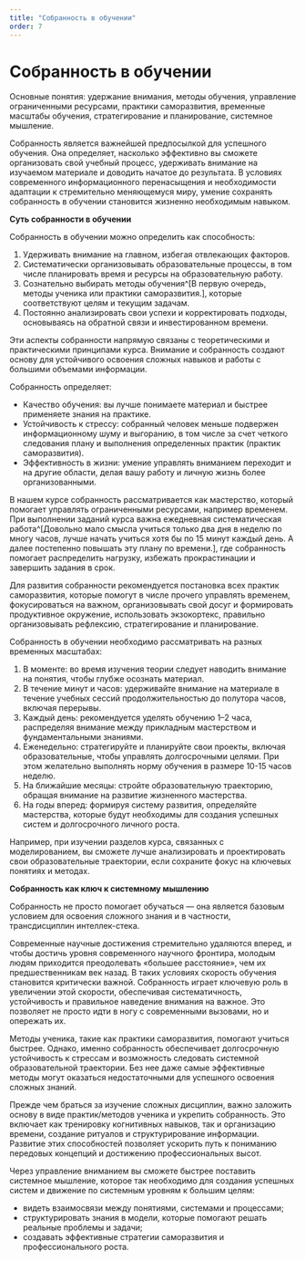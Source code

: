 ```yaml
---
title: "Собранность в обучении"
order: 7
---
```


# Собранность в обучении

Основные понятия: удержание внимания, методы обучения, управление ограниченными ресурсами, практики саморазвития, временные масштабы обучения, стратегирование и планирование, системное мышление.

Собранность является важнейшей предпосылкой для успешного обучения. Она определяет, насколько эффективно вы сможете организовать свой учебный процесс, удерживать внимание на изучаемом материале и доводить начатое до результата. В условиях современного информационного перенасыщения и необходимости адаптации к стремительно меняющемуся миру, умение сохранять собранность в обучении становится жизненно необходимым навыком.

**Суть собранности в обучении**

Собранность в обучении можно определить как способность:

1. Удерживать внимание на главном, избегая отвлекающих факторов.
2. Систематически организовывать образовательные процессы, в том числе планировать время и ресурсы на образовательную работу.
3. Сознательно выбирать методы обучения^[В первую очередь, методы ученика или практики саморазвития.], которые соответствуют целям и текущим задачам.
4. Постоянно анализировать свои успехи и корректировать подходы, основываясь на обратной связи и инвестированном времени.

Эти аспекты собранности напрямую связаны с теоретическими и практическими принципами курса. Внимание и собранность создают основу для устойчивого освоения сложных навыков и работы с большими объемами информации.

Собранность определяет:

* Качество обучения: вы лучше понимаете материал и быстрее применяете знания на практике.
* Устойчивость к стрессу: собранный человек меньше подвержен информационному шуму и выгоранию, в том числе за счет четкого следования плану и выполнения определенных практик (практик саморазвития).
* Эффективность в жизни: умение управлять вниманием переходит и на другие области, делая вашу работу и личную жизнь более организованными.

В нашем курсе собранность рассматривается как мастерство, который помогает управлять ограниченными ресурсами, например временем. При выполнении заданий курса важна ежедневная систематическая работа^[Довольно мало смысла учиться только два дня в неделю по многу часов, лучше начать учиться хотя бы по 15 минут каждый день. А далее постепенно повышать эту плану по времени.], где собранность помогает распределить нагрузку, избежать прокрастинации и завершить задания в срок.

Для развития собранности рекомендуется постановка всех практик саморазвития, которые помогут в числе прочего управлять временем, фокусироваться на важном, организовывать свой досуг и формировать продуктивное окружение, использовать экзокортекс, правильно организовывать рефлексию, стратегирование и планирование.

Собранность в обучении необходимо рассматривать на разных временных масштабах:

1. В моменте: во время изучения теории следует наводить внимание на понятия, чтобы глубже осознать материал.
2. В течение минут и часов: удерживайте внимание на материале в течение учебных сессий продолжительностью до полутора часов, включая перерывы.
3. Каждый день: рекомендуется уделять обучению 1–2 часа, распределяя внимание между прикладным мастерством и фундаментальными знаниями.
4. Еженедельно: стратегируйте и планируйте свои проекты, включая образовательные, чтобы управлять долгосрочными целями. При этом желательно выполнять норму обучения в размере 10-15 часов неделю.
5. На ближайшие месяцы: стройте образовательную траекторию, обращая внимание на развитие жизненного мастерства.
6. На годы вперед: формируя систему развития, определяйте мастерства, которые будут необходимы для создания успешных систем и долгосрочного личного роста.

Например, при изучении разделов курса, связанных с моделированием, вы сможете лучше анализировать и проектировать свои образовательные траектории, если сохраните фокус на ключевых понятиях и методах.

**Собранность как ключ к системному мышлению**

Собранность не просто помогает обучаться — она является базовым условием для освоения сложного знания и в частности, трансдисциплин интеллек-стека.

Современные научные достижения стремительно удаляются вперед, и чтобы достичь уровня современного научного фронтира, молодым людям приходится преодолевать «большее расстояние», чем их предшественникам век назад. В таких условиях скорость обучения становится критически важной. Собранность играет ключевую роль в увеличении этой скорости, обеспечивая систематичность, устойчивость и правильное наведение внимания на важное. Это позволяет не просто идти в ногу с современными вызовами, но и опережать их.

Методы ученика, такие как практики саморазвития, помогают учиться быстрее. Однако, именно собранность обеспечивает долгосрочную устойчивость к стрессам и возможность следовать системной образовательной траектории. Без нее даже самые эффективные методы могут оказаться недостаточными для успешного освоения сложных знаний.

Прежде чем браться за изучение сложных дисциплин, важно заложить основу в виде практик/методов ученика и укрепить собранность. Это включает как тренировку когнитивных навыков, так и организацию времени, создание ритуалов и структурирование информации. Развитие этих способностей позволяет ускорить путь к пониманию передовых концепций и достижению профессиональных высот.

Через управление вниманием вы сможете быстрее поставить системное мышление, которое так необходимо для создания успешных систем и движение по системным уровням к большим целям:

* видеть взаимосвязи между понятиями, системами и процессами;
* структурировать знания в модели, которые помогают решать реальные проблемы и задачи;
* создавать эффективные стратегии саморазвития и профессионального роста.